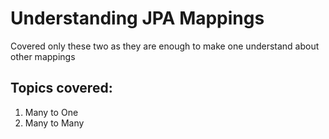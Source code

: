 # Understanding JPA Mappings
Covered only these two as they are enough to make one understand about other mappings
## Topics covered:
1. Many to One
2. Many to Many